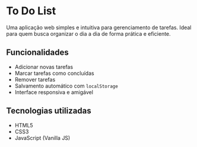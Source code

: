 # To Do List

Uma aplicação web simples e intuitiva para gerenciamento de tarefas. Ideal para quem busca organizar o dia a dia de forma prática e eficiente.

## Funcionalidades

- Adicionar novas tarefas
- Marcar tarefas como concluídas
- Remover tarefas
- Salvamento automático com `localStorage`
- Interface responsiva e amigável

##  Tecnologias utilizadas

- HTML5
- CSS3
- JavaScript (Vanilla JS)
